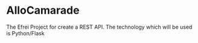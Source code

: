 # AlloCamarade
The Efrei Project for create a REST API. The technology which will be used is Python/Flask
